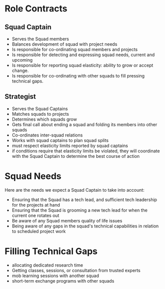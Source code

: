 Role Contracts
==============

Squad Captain
-------------

- Serves the Squad members
- Balances development of squad with project needs
- Is responsible for co-ordinating squad members and projects
- Is responsible for detecting and expressing squad needs, current and upcoming
- Is responsible for reporting squad elasticity: ability to grow or accept change.
- Is responsible for co-ordinating with other squads to fill pressing technical gaps.

Strategist
----------

- Serves the Squad Captains
- Matches squads to projects
- Determines which squads grow
- Gets final call about ending a squad and folding its members into other squads
- Co-ordinates inter-squad relations
- Works with squad captains to plan squad splits
- must respect elasticity limits reported by squad captains
- if conditions require that elasticity limits be violated, they will coordinate with the Squad Captain to determine the best course of action


Squad Needs
===========

Here are the needs we expect a Squad Captain to take into account:
  - Ensuring that the Squad has a tech lead, and sufficient tech leadership for the projects at hand
  - Ensuring that the Squad is grooming a new tech lead for when the current one rotates out
  - Be aware of any Squad members quality of life issues
  - Being aware of any gaps in the squad's technical capabilities in relation to scheduled project work

Filling Technical Gaps
======================

  - allocating dedicated research time
  - Getting classes, sessions, or consultation from trusted experts
  - mob learning sessions with another squad
  - short-term exchange programs with other squads
